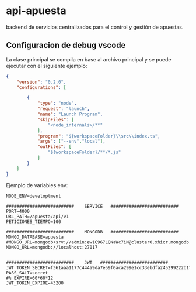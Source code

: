 # api-apuesta

backend de servicios centralizados para el control y gestión de apuestas.

## Configuracion de debug vscode

La clase principal se compila en base al archivo principal y se puede ejecutar con el siguiente ejemplo:

```launch.json
{
    "version": "0.2.0",
    "configurations": [

        {
            "type": "node",
            "request": "launch",
            "name": "Launch Program",
            "skipFiles": [
                "<node_internals>/**"
            ],
            "program": "${workspaceFolder}\\src\\index.ts",
            "args": ["--env","local"],
            "outFiles": [
                "${workspaceFolder}/**/*.js"
            ]
        }
    ]
}

```


Ejemplo de variables env:
```
NODE_ENV=developtment

##########################    SERVICE   ##########################
PORT=4000
URL_PATH=/apuesta/api/v1
PETICIONES_TIEMPO=100

##########################    MONGODB   ##########################
MONGO_DATABASE=apuesta
#MONGO_URL=mongodb+srv://admin:ew1C967LQNaWc7iN@cluster0.xhicr.mongodb.net/webhook
MONGO_URL=mongodb://localhost:27017


##########################    JWT   ##########################
JWT_TOKEN_SECRET=f361aaa1177c444a9da7e59f0aca299e1cc33ebdfa245299222b1fa104e515085e427dc974aa8cc294c87f4b4f68ca6902dce5df5e48532f3997f3b6eb163f16
PASS_SALT=secret
#% EXPIRE=60*60*12
JWT_TOKEN_EXPIRE=43200

```